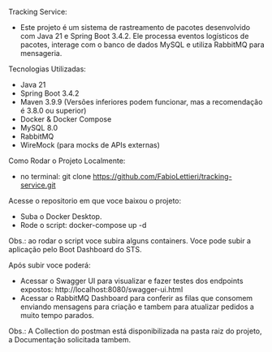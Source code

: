 Tracking Service: 
 - Este projeto é um sistema de rastreamento de pacotes desenvolvido com Java 21 e Spring Boot 3.4.2. Ele processa eventos logísticos de pacotes, interage com o banco de dados MySQL e utiliza RabbitMQ para mensageria.

Tecnologias Utilizadas: 
 - Java 21
 - Spring Boot 3.4.2
 - Maven 3.9.9 (Versões inferiores podem funcionar, mas a recomendação é 3.8.0 ou superior)
 - Docker & Docker Compose
 - MySQL 8.0
 - RabbitMQ
 - WireMock (para mocks de APIs externas)

Como Rodar o Projeto Localmente: 
 - no terminal: git clone https://github.com/FabioLettieri/tracking-service.git

Acesse o repositorio em que voce baixou o projeto: 
 - Suba o Docker Desktop.
 - Rode o script: docker-compose up -d

Obs.: ao rodar o script voce subira alguns containers.
Voce pode subir a aplicação pelo Boot Dashboard do STS.

Após subir voce poderá: 
 - Acessar o Swagger UI para visualizar e fazer testes dos endpoints expostos: http://localhost:8080/swagger-ui.html
 - Acessar o RabbitMQ Dashboard para conferir as filas que consomem enviando mensagens para criação e tambem para atualizar pedidos a muito tempo parados.


Obs.: A Collection do postman está disponibilizada na pasta raiz do projeto, a Documentação solicitada tambem.
